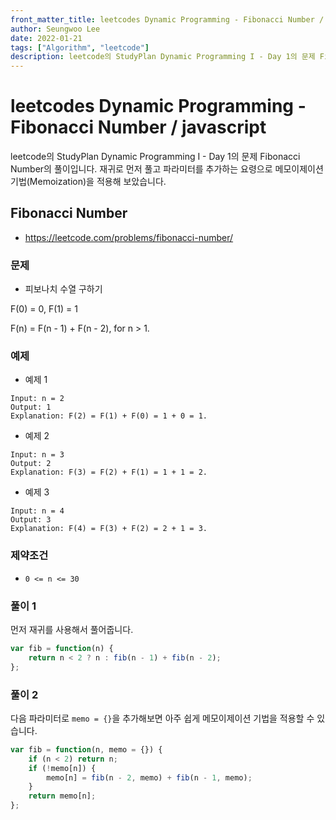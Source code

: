 ```yaml
---
front_matter_title: leetcodes Dynamic Programming - Fibonacci Number / javascript
author: Seungwoo Lee
date: 2022-01-21
tags: ["Algorithm", "leetcode"]
description: leetcode의 StudyPlan Dynamic Programming I - Day 1의 문제 Fibonacci Number의 풀이입니다. 재귀로 먼저 풀고 파라미터를 추가하는 요령으로 메모이제이션 기법(Memoization)을 적용해 보았습니다.
---
```


# leetcodes Dynamic Programming - Fibonacci Number / javascript

leetcode의 StudyPlan Dynamic Programming I - Day 1의 문제 Fibonacci Number의 풀이입니다. 재귀로 먼저 풀고 파라미터를 추가하는 요령으로 메모이제이션 기법(Memoization)을 적용해 보았습니다.

## Fibonacci Number

* <https://leetcode.com/problems/fibonacci-number/>

### 문제

* 피보나치 수열 구하기

F(0) = 0, F(1) = 1

F(n) = F(n - 1) + F(n - 2), for n > 1.

### 예제

* 예제 1

```no
Input: n = 2
Output: 1
Explanation: F(2) = F(1) + F(0) = 1 + 0 = 1.
```

* 예제 2

```no
Input: n = 3
Output: 2
Explanation: F(3) = F(2) + F(1) = 1 + 1 = 2.
```

* 예제 3

```no
Input: n = 4
Output: 3
Explanation: F(4) = F(3) + F(2) = 2 + 1 = 3.
```

### 제약조건

* `0 <= n <= 30`

### 풀이 1

먼저 재귀를 사용해서 풀어줍니다.

```js
var fib = function(n) {
    return n < 2 ? n : fib(n - 1) + fib(n - 2);
};
```

### 풀이 2

다음 파라미터로 `memo = {}`을 추가해보면 아주 쉽게 메모이제이션 기법을 적용할 수 있습니다.

```js
var fib = function(n, memo = {}) {
    if (n < 2) return n;
    if (!memo[n]) {
        memo[n] = fib(n - 2, memo) + fib(n - 1, memo);    
    } 
    return memo[n];
};
```
